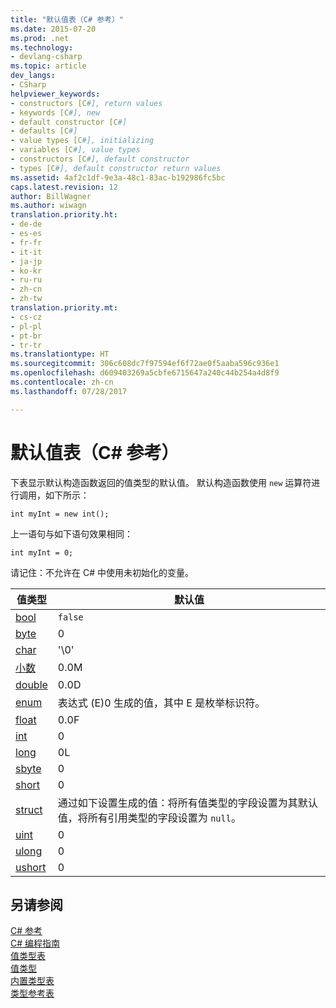 ```yaml
---
title: "默认值表（C# 参考）"
ms.date: 2015-07-20
ms.prod: .net
ms.technology:
- devlang-csharp
ms.topic: article
dev_langs:
- CSharp
helpviewer_keywords:
- constructors [C#], return values
- keywords [C#], new
- default constructor [C#]
- defaults [C#]
- value types [C#], initializing
- variables [C#], value types
- constructors [C#], default constructor
- types [C#], default constructor return values
ms.assetid: 4af2c1df-9e3a-48c1-83ac-b192986fc5bc
caps.latest.revision: 12
author: BillWagner
ms.author: wiwagn
translation.priority.ht:
- de-de
- es-es
- fr-fr
- it-it
- ja-jp
- ko-kr
- ru-ru
- zh-cn
- zh-tw
translation.priority.mt:
- cs-cz
- pl-pl
- pt-br
- tr-tr
ms.translationtype: HT
ms.sourcegitcommit: 306c608dc7f97594ef6f72ae0f5aaba596c936e1
ms.openlocfilehash: d609403269a5cbfe6715647a240c44b254a4d8f9
ms.contentlocale: zh-cn
ms.lasthandoff: 07/28/2017

---
```

# <a name="default-values-table-c-reference"></a>默认值表（C# 参考）
下表显示默认构造函数返回的值类型的默认值。 默认构造函数使用 `new` 运算符进行调用，如下所示：  
  
```  
int myInt = new int();  
```  
  
 上一语句与如下语句效果相同：  
  
```  
int myInt = 0;  
```  
  
 请记住：不允许在 C# 中使用未初始化的变量。  
  
|值类型|默认值|  
|----------------|-------------------|  
|[bool](../../../csharp/language-reference/keywords/bool.md)|`false`|  
|[byte](../../../csharp/language-reference/keywords/byte.md)|0|  
|[char](../../../csharp/language-reference/keywords/char.md)|'\0'|  
|[小数](../../../csharp/language-reference/keywords/decimal.md)|0.0M|  
|[double](../../../csharp/language-reference/keywords/double.md)|0.0D|  
|[enum](../../../csharp/language-reference/keywords/enum.md)|表达式 (E)0 生成的值，其中 E 是枚举标识符。|  
|[float](../../../csharp/language-reference/keywords/float.md)|0.0F|  
|[int](../../../csharp/language-reference/keywords/int.md)|0|  
|[long](../../../csharp/language-reference/keywords/long.md)|0L|  
|[sbyte](../../../csharp/language-reference/keywords/sbyte.md)|0|  
|[short](../../../csharp/language-reference/keywords/short.md)|0|  
|[struct](../../../csharp/language-reference/keywords/struct.md)|通过如下设置生成的值：将所有值类型的字段设置为其默认值，将所有引用类型的字段设置为 `null`。|  
|[uint](../../../csharp/language-reference/keywords/uint.md)|0|  
|[ulong](../../../csharp/language-reference/keywords/ulong.md)|0|  
|[ushort](../../../csharp/language-reference/keywords/ushort.md)|0|  
  
## <a name="see-also"></a>另请参阅  
 [C# 参考](../../../csharp/language-reference/index.md)   
 [C# 编程指南](../../../csharp/programming-guide/index.md)   
 [值类型表](../../../csharp/language-reference/keywords/value-types-table.md)   
 [值类型](../../../csharp/language-reference/keywords/value-types.md)   
 [内置类型表](../../../csharp/language-reference/keywords/built-in-types-table.md)   
 [类型参考表](../../../csharp/language-reference/keywords/reference-tables-for-types.md)

